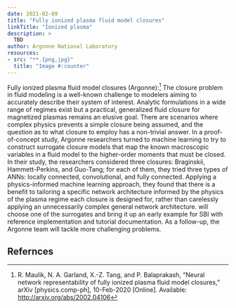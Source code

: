 ```yaml
---
date: 2021-02-09
title: "Fully ionized plasma fluid model closures"
linkTitle: "Ionized plasma"
description: >
  TBD
author: Argonne National Laboratory
resources:
- src: "**.{png,jpg}"
  title: "Image #:counter"
---
```


Fully ionized plasma fluid model closures (Argonne):[^60] The closure
problem in fluid modeling is a well-known challenge to modelers aiming
to accurately describe their system of interest. Analytic formulations
in a wide range of regimes exist but a practical, generalized fluid
closure for magnetized plasmas remains an elusive goal. There are
scenarios where complex physics prevents a simple closure being
assumed, and the question as to what closure to employ has a
non-trivial answer. In a proof-of-concept study, Argonne researchers
turned to machine learning to try to construct surrogate closure
models that map the known macroscopic variables in a fluid model to
the higher-order moments that must be closed. In their study, the
researchers considered three closures: Braginskii, Hammett-Perkins,
and Guo-Tang; for each of them, they tried three types of ANNs:
locally connected, convolutional, and fully connected. Applying a
physics-informed machine learning approach, they found that there is a
benefit to tailoring a specific network architecture informed by the
physics of the plasma regime each closure is designed for, rather than
carelessly applying an unnecessarily complex general network
architecture.  will choose one of the surrogates and bring it up an
early example for SBI with reference implementation and tutorial
documentation. As a follow-up, the Argonne team will tackle more
challenging problems. 

## Refernces 

[^60]: R. Maulik, N. A. Garland, X.-Z. Tang, and P. Balaprakash,
	   “Neural network representability of fully ionized plasma fluid
	   model closures,” arXiv [physics.comp-ph], 10-Feb-2020
	   [Online]. Available: http://arxiv.org/abs/2002.04106
